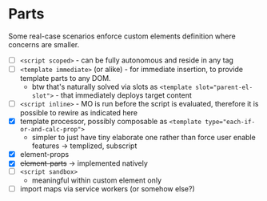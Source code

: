 # Parts

Some real-case scenarios enforce custom elements definition where concerns are smaller.

* [ ] `<script scoped>` - can be fully autonomous and reside in any tag
* [ ] `<template immediate>` (or alike) - for immediate insertion, to provide template parts to any DOM.
  * btw that's naturally solved via slots as `<template slot="parent-el-slot">` - that immediately deploys target content
* [ ] `<script inline>` - MO is run before the script is evaluated, therefore it is possible to rewire as indicated here
* [x] template processor, possibly composable as `<template type="each-if-or-and-calc-prop">`
  - simpler to just have tiny elaborate one rather than force user enable features
  → templized, subscript
* [x] element-props
* [x] ~~element-parts~~ → implemented natively
* [ ] `<script sandbox>`
  - meaningful within custom element only
* [ ] import maps via service workers (or somehow else?)
